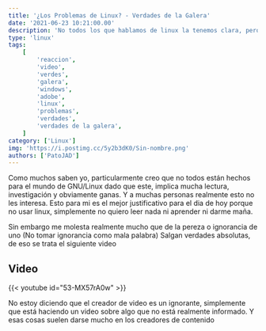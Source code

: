 ```yaml
---
title: '¿Los Problemas de Linux? - Verdades de la Galera'
date: '2021-06-23 10:21:00.00'
description: 'No todos los que hablamos de linux la tenemos clara, pero muchos hablan por hablar...'
type: 'linux'
tags:
    [
        'reaccion',
        'video',
        'verdes',
        'galera',
        'windows',
        'adobe',
        'linux',
        'problemas',
        'verdades',
        'verdades de la galera',
    ]
category: ['Linux']
img: 'https://i.postimg.cc/5y2b3dK0/Sin-nombre.png'
authors: ['PatoJAD']
---
```


Como muchos saben yo, particularmente creo que no todos están hechos para el mundo de GNU/Linux dado que este, implica mucha lectura, investigación y obviamente ganas. Y a muchas personas realmente esto no les interesa. Esto para mi es el mejor justificativo para el dia de hoy porque no usar linux, simplemente no quiero leer nada ni aprender ni darme maña.

Sin embargo me molesta realmente mucho que de la pereza o ignorancia de uno (No tomar ignorancia como mala palabra) Salgan verdades absolutas, de eso se trata el siguiente video

## Video

{{< youtube id="53-MX57rA0w" >}}

No estoy diciendo que el creador de video es un ignorante, simplemente que está haciendo un video sobre algo que no está realmente informado. Y esas cosas suelen darse mucho en los creadores de contenido
